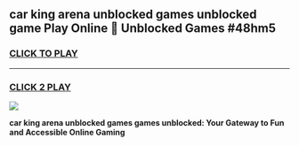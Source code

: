 
## car king arena unblocked games unblocked game Play Online 👋 Unblocked Games #48hm5
<h3>
<a href="https://premium.freeplayer.one?title=car_king_arena_unblocked_games&ref=21F">CLICK TO PLAY</a></h3>
<hr>

<h3>
<a href="https://premium.freeplayer.one?title=car_king_arena_unblocked_games&ref=21F">CLICK 2 PLAY</a>
  
</h3>

<a href="https://premium.freeplayer.one?title=car_king_arena_unblocked_games&ref=21F/"><img src="https://clearcache.store/games.png"></a>


**car king arena unblocked games games unblocked: Your Gateway to Fun and Accessible Online Gaming**
